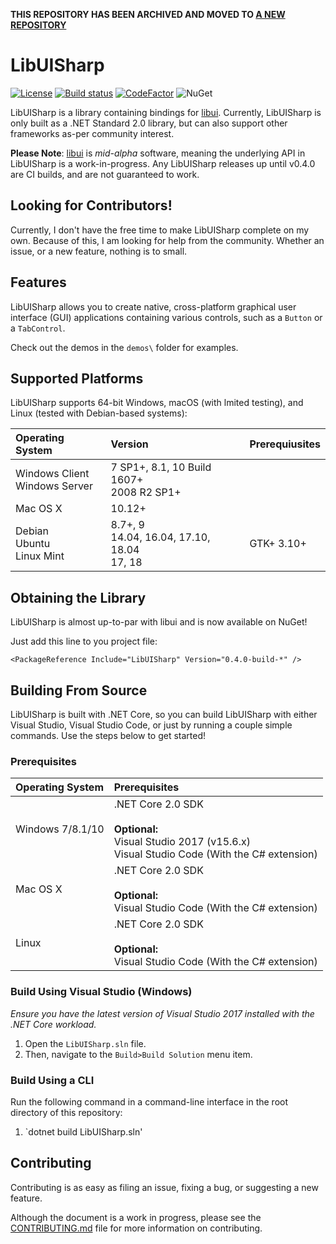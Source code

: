 **THIS REPOSITORY HAS BEEN ARCHIVED AND MOVED TO [A NEW REPOSITORY](https://github.com/tacdevel/tcdfx)**

# LibUISharp
[![License](https://img.shields.io/badge/License-MIT-blue.svg?longCache=true)](https://github.com/tom-corwin/LibUISharp/blob/master/LICENSE.md)
[![Build status](https://ci.appveyor.com/api/projects/status/o2y9fu126dqmi4pv?svg=true)](https://ci.appveyor.com/project/tom-corwin/libuisharp)
[![CodeFactor](https://www.codefactor.io/repository/github/tom-corwin/libuisharp/badge)](https://www.codefactor.io/repository/github/tom-corwin/libuisharp)
![NuGet](https://img.shields.io/nuget/vpre/LibUISharp.svg)


LibUISharp is a library containing bindings for [libui](https://github.com/andlabs/libui). Currently, LibUISharp is only built as a .NET Standard 2.0 library, but can also support other frameworks as-per community interest.

**Please Note**: [libui](https://github.com/andlabs/libui) is *mid-alpha* software, meaning the underlying API in LibUISharp is a work-in-progress. Any LibUISharp releases up until v0.4.0 are CI builds, and are not guaranteed to work.

## Looking for Contributors!
Currently, I don't have the free time to make LibUISharp complete on my own. Because of this, I am looking for help from the community. Whether an issue, or a new feature, nothing is to small.

## Features

LibUISharp allows you to create native, cross-platform graphical user interface (GUI) applications containing various controls, such as a `Button` or a `TabControl`.

Check out the demos in the `demos\` folder for examples.

## Supported Platforms

LibUISharp supports 64-bit Windows, macOS (with lmited testing), and Linux (tested with Debian-based systems):

| Operating System                                     | Version                                           | Prerequiusites |
| :--------------------------------------------------- | :------------------------------------------------ | :------------- |
| Windows Client<br/>Windows Server                    | 7 SP1+, 8.1, 10 Build 1607+<br/>2008 R2 SP1+      |                |
| Mac OS X                                             | 10.12+                                            |                |
| Debian<br/>Ubuntu</br>Linux Mint                     | 8.7+, 9<br/>14.04, 16.04, 17.10, 18.04<br/>17, 18 | GTK+ 3.10+     |

## Obtaining the Library

LibUISharp is almost up-to-par with libui and is now available on NuGet!

Just add this line to you project file:

```
<PackageReference Include="LibUISharp" Version="0.4.0-build-*" />
```

## Building From Source

LibUISharp is built with .NET Core, so you can build LibUISharp with either Visual Studio, Visual Studio Code,
or just by running a couple simple commands. Use the steps below to get started!

### Prerequisites

| Operating System | Prerequisites                                                                                                            |
| :--------------- | :----------------------------------------------------------------------------------------------------------------------- |
| Windows 7/8.1/10 | .NET Core 2.0 SDK<br/><br/>**Optional:**<br/>Visual Studio 2017 (v15.6.x)<br/>Visual Studio Code (With the C# extension) |
| Mac OS X         | .NET Core 2.0 SDK<br/><br/>**Optional:**<br/>Visual Studio Code (With the C# extension)                                  |
| Linux            | .NET Core 2.0 SDK<br/><br/>**Optional:**<br/>Visual Studio Code (With the C# extension)                                  |

### Build Using Visual Studio (Windows)

*Ensure you have the latest version of Visual Studio 2017 installed with the .NET Core workload.*

1. Open the `LibUISharp.sln` file.
2. Then, navigate to the `Build>Build Solution` menu item.

### Build Using a CLI

Run the following command in a command-line interface in the root directory of this repository:

1. `dotnet build LibUISharp.sln'

## Contributing

Contributing is as easy as filing an issue, fixing a bug, or suggesting a new feature.

Although the document is a work in progress, please see the [CONTRIBUTING.md](https://github.com/tom-corwin/LibUISharp/blob/master/CONTRIBUTING.md) file for more information on contributing.
